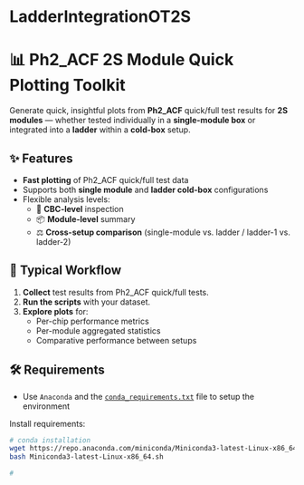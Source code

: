 # LadderIntegrationOT2S

# 📊 Ph2_ACF 2S Module Quick Plotting Toolkit

Generate quick, insightful plots from **Ph2_ACF** quick/full test results for **2S modules** — whether tested individually in a **single-module box** or integrated into a **ladder** within a **cold-box** setup.

## ✨ Features
- **Fast plotting** of Ph2_ACF quick/full test data
- Supports both **single module** and **ladder cold-box** configurations
- Flexible analysis levels:
  - 🔬 **CBC-level** inspection
  - 📦 **Module-level** summary
  - ⚖ **Cross-setup comparison** (single-module vs. ladder / ladder-1 vs. ladder-2)

## 📂 Typical Workflow
1. **Collect** test results from Ph2_ACF quick/full tests.
2. **Run the scripts** with your dataset.
3. **Explore plots** for:
   - Per-chip performance metrics
   - Per-module aggregated statistics
   - Comparative performance between setups

## 🛠 Requirements
- Use `Anaconda` and the [`conda_requirements.txt`]() file to setup the environment


Install requirements:
```bash
# conda installation
wget https://repo.anaconda.com/miniconda/Miniconda3-latest-Linux-x86_64.sh
bash Miniconda3-latest-Linux-x86_64.sh

# 
